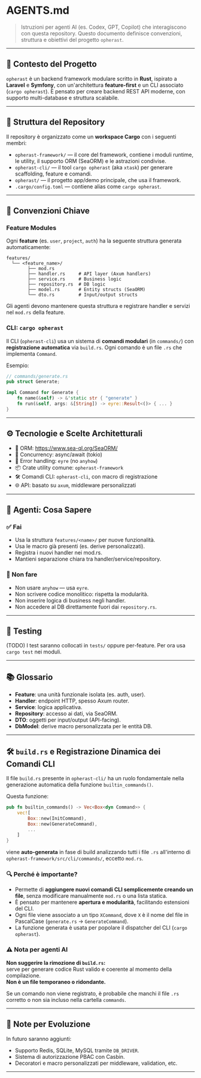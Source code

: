 # AGENTS.md

> Istruzioni per agenti AI (es. Codex, GPT, Copilot) che interagiscono con questa repository.
> Questo documento definisce convenzioni, struttura e obiettivi del progetto `opherast`.

---

## 📌 Contesto del Progetto

`opherast` è un backend framework modulare scritto in **Rust**, ispirato a **Laravel** e **Symfony**, con un'architettura **feature-first** e un CLI associato (`cargo opherast`). È pensato per creare backend REST API moderne, con supporto multi-database e struttura scalabile.

---

## 📂 Struttura del Repository

Il repository è organizzato come un **workspace Cargo** con i seguenti membri:

- `opherast-framework/` — il core del framework, contiene i moduli runtime, le utility, il supporto ORM (SeaORM) e le astrazioni condivise.
- `opherast-cli/` — il tool `cargo opherast` (aka `xtask`) per generare scaffolding, feature e comandi.
- `opherast/` — il progetto app/demo principale, che usa il framework.
- `.cargo/config.toml` — contiene alias come `cargo opherast`.

---

## 🧠 Convenzioni Chiave

### Feature Modules

Ogni **feature** (es. `user`, `project`, `auth`) ha la seguente struttura generata automaticamente:

```
features/
  └── <feature_name>/
        ├── mod.rs
        ├── handler.rs     # API layer (Axum handlers)
        ├── service.rs     # Business logic
        ├── repository.rs  # DB logic
        ├── model.rs       # Entity structs (SeaORM)
        └── dto.rs         # Input/output structs
```

Gli agenti devono mantenere questa struttura e registrare handler e servizi nel `mod.rs` della feature.

### CLI: `cargo opherast`

Il CLI (`opherast-cli`) usa un sistema di **comandi modulari** (in `commands/`) con **registrazione automatica** via `build.rs`. Ogni comando è un file `.rs` che implementa `Command`.

Esempio:

```rust
// commands/generate.rs
pub struct Generate;

impl Command for Generate {
    fn name(&self) -> &'static str { "generate" }
    fn run(&self, args: &[String]) -> eyre::Result<()> { ... }
}
```

---

## ⚙️ Tecnologie e Scelte Architetturali

- 🧱 ORM: https://www.sea-ql.org/SeaORM/
- 🧵 Concurrency: async/await (tokio)
- 🧪 Error handling: `eyre` (no `anyhow`)
- 📦 Crate utility comune: `opherast-framework`
- 🛠 Comandi CLI: `opherast-cli`, con macro di registrazione
- 🌐 API: basato su `axum`, middleware personalizzati

---

## 🧠 Agenti: Cosa Sapere

### ✅ Fai

- Usa la struttura `features/<name>/` per nuove funzionalità.
- Usa le macro già presenti (es. derive personalizzati).
- Registra i nuovi handler nei mod.rs.
- Mantieni separazione chiara tra handler/service/repository.

### 🚫 Non fare

- Non usare `anyhow` — usa `eyre`.
- Non scrivere codice monolitico: rispetta la modularità.
- Non inserire logica di business negli handler.
- Non accedere al DB direttamente fuori dai `repository.rs`.

---

## 🧪 Testing

(TODO) I test saranno collocati in `tests/` oppure per-feature. Per ora usa `cargo test` nei moduli.

---

## 📚 Glossario

- **Feature**: una unità funzionale isolata (es. auth, user).
- **Handler**: endpoint HTTP, spesso Axum router.
- **Service**: logica applicativa.
- **Repository**: accesso ai dati, via SeaORM.
- **DTO**: oggetti per input/output (API-facing).
- **DbModel**: derive macro personalizzata per le entità DB.

---

## 🛠 `build.rs` e Registrazione Dinamica dei Comandi CLI

Il file `build.rs` presente in `opherast-cli/` ha un ruolo fondamentale nella generazione automatica della funzione `builtin_commands()`.

Questa funzione:

```rust
pub fn builtin_commands() -> Vec<Box<dyn Command>> {
    vec![
        Box::new(InitCommand),
        Box::new(GenerateCommand),
        ...
    ]
}
```

viene **auto-generata** in fase di build analizzando tutti i file `.rs` all'interno di `opherast-framework/src/cli/commands/`, eccetto `mod.rs`.

### 🔍 Perché è importante?

- Permette di **aggiungere nuovi comandi CLI semplicemente creando un file**, senza modificare manualmente `mod.rs` o una lista statica.
- È pensato per mantenere **apertura e modularità**, facilitando estensioni del CLI.
- Ogni file viene associato a un tipo `XCommand`, dove `X` è il nome del file in PascalCase (`generate.rs` → `GenerateCommand`).
- La funzione generata è usata per popolare il dispatcher del CLI (`cargo opherast`).

### ⚠️ Nota per agenti AI

**Non suggerire la rimozione di `build.rs`:**  
serve per generare codice Rust valido e coerente al momento della compilazione.  
**Non è un file temporaneo o ridondante.**

Se un comando non viene registrato, è probabile che manchi il file `.rs` corretto o non sia incluso nella cartella `commands`.

---

## 🤖 Note per Evoluzione

In futuro saranno aggiunti:
- Supporto Redis, SQLite, MySQL tramite `DB_DRIVER`.
- Sistema di autorizzazione PBAC con Casbin.
- Decoratori e macro personalizzati per middleware, validation, etc.

---
